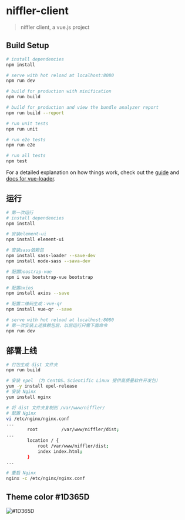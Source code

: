 # niffler-client

> niffler client, a vue.js project

## Build Setup

``` bash
# install dependencies
npm install

# serve with hot reload at localhost:8080
npm run dev

# build for production with minification
npm run build

# build for production and view the bundle analyzer report
npm run build --report

# run unit tests
npm run unit

# run e2e tests
npm run e2e

# run all tests
npm test
```

For a detailed explanation on how things work, check out the [guide](http://vuejs-templates.github.io/webpack/) and [docs for vue-loader](http://vuejs.github.io/vue-loader).



## 运行

```bash
# 第一次运行
# install dependencies
npm install

# 安装element-ui
npm install element-ui

# 安装sass依赖包
npm install sass-loader --save-dev
npm install node-sass --sava-dev

# 配置boostrap-vue
npm i vue bootstrap-vue bootstrap

# 配置axios
npm install axios --save

# 配置二维码生成：vue-qr
npm install vue-qr --save

# serve with hot reload at localhost:8080
# 第一次安装上述依赖包后，以后运行只需下面命令
npm run dev
```


## 部署上线
```bash
# 打包生成 dist 文件夹
npm run build

# 安装 epel （为 CentOS、Scientific Linux 提供高质量软件开发包）
yum -y install epel-release
# 安装 Nginx
yum install nginx

# 将 dist 文件夹复制到 /var/www/niffler/
# 配置 Nginx
vi /etc/nginx/nginx.conf
...
        root         /var/www/niffler/dist;
...
        location / {
            root /var/www/niffler/dist;
            index index.html;
        }
...

# 重启 Nginx
nginx -c /etc/nginx/nginx.conf
```


## Theme color \#1D365D

![#1D365D](https://img.shields.io/badge/-%231D365D-%231D365D.svg)

